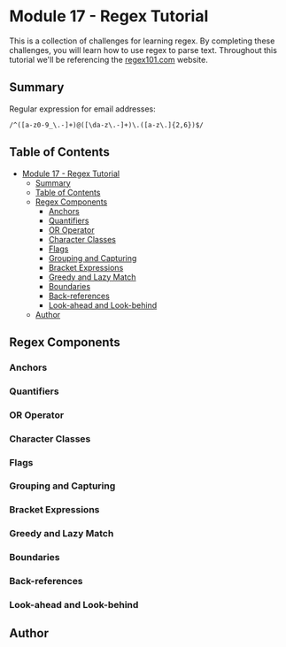 # Module 17 - Regex Tutorial

This is a collection of challenges for learning regex. By completing these challenges, you will learn how to use regex to parse text. Throughout this tutorial we'll be referencing the [regex101.com](https://regex101.com) website.

## Summary

Regular expression for email addresses:

```/^([a-z0-9_\.-]+)@([\da-z\.-]+)\.([a-z\.]{2,6})$/```

## Table of Contents

- [Module 17 - Regex Tutorial](#module-17---regex-tutorial)
  - [Summary](#summary)
  - [Table of Contents](#table-of-contents)
  - [Regex Components](#regex-components)
    - [Anchors](#anchors)
    - [Quantifiers](#quantifiers)
    - [OR Operator](#or-operator)
    - [Character Classes](#character-classes)
    - [Flags](#flags)
    - [Grouping and Capturing](#grouping-and-capturing)
    - [Bracket Expressions](#bracket-expressions)
    - [Greedy and Lazy Match](#greedy-and-lazy-match)
    - [Boundaries](#boundaries)
    - [Back-references](#back-references)
    - [Look-ahead and Look-behind](#look-ahead-and-look-behind)
  - [Author](#author)

## Regex Components

### Anchors

### Quantifiers

### OR Operator

### Character Classes

### Flags

### Grouping and Capturing

### Bracket Expressions

### Greedy and Lazy Match

### Boundaries

### Back-references

### Look-ahead and Look-behind

## Author